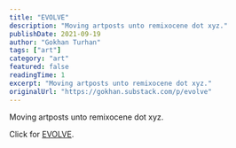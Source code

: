 ```yaml
---
title: "EVOLVE"
description: "Moving artposts unto remixocene dot xyz."
publishDate: 2021-09-19
author: "Gokhan Turhan"
tags: ["art"]
category: "art"
featured: false
readingTime: 1
excerpt: "Moving artposts unto remixocene dot xyz."
originalUrl: "https://gokhan.substack.com/p/evolve"
---
```


Moving artposts unto remixocene dot xyz.

Click for [EVOLVE](https://remixocene.xyz/archive/page-0x-a-txtual-sentiment-that-is-but-a-literary-experiment/).